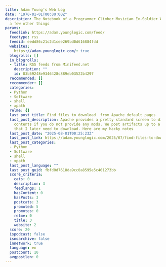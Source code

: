 ```yaml
---
title: Adam Young's Web Log
date: "1970-01-01T00:00:00Z"
description: The Notebook of a Programmer Climber Musician Ex-Soldier Woodworker and
  a few other things
params:
  feedlink: https://adam.younglogic.com/feed/
  feedtype: rss
  feedid: eedd86c21c2d1cee269bd0d616884fdd
  websites:
    https://adam.younglogic.com/: true
  blogrolls: []
  in_blogrolls:
  - title: RSS feeds from Minifeed.net
    description: ""
    id: 83b59248e9346428c889eb03522b4297
  recommended: []
  recommender: []
  categories:
  - Python
  - Software
  - shell
  - xpath
  relme: {}
  last_post_title: Find files to download  from Apache default pages
  last_post_description: Apache provides a pretty standard screen to display directoyr
    contents if you do not provide any mods. We post artifacts up to a local server
    that I later need to download. Here are my hacky notes
  last_post_date: "2025-08-01T00:25:23Z"
  last_post_link: https://adam.younglogic.com/2025/07/find-files-to-download-from-apache-default-pages/
  last_post_categories:
  - Python
  - Software
  - shell
  - xpath
  last_post_language: ""
  last_post_guid: fbfd0d7618da9cc0a8595e5c401273bb
  score_criteria:
    cats: 0
    description: 3
    feedlangs: 1
    hasContent: 0
    hasPosts: 3
    postcats: 3
    promoted: 5
    promotes: 0
    relme: 0
    title: 3
    website: 2
  score: 20
  ispodcast: false
  isnoarchive: false
  innetwork: true
  language: en
  postcount: 10
  avgpostlen: 0
---
```

